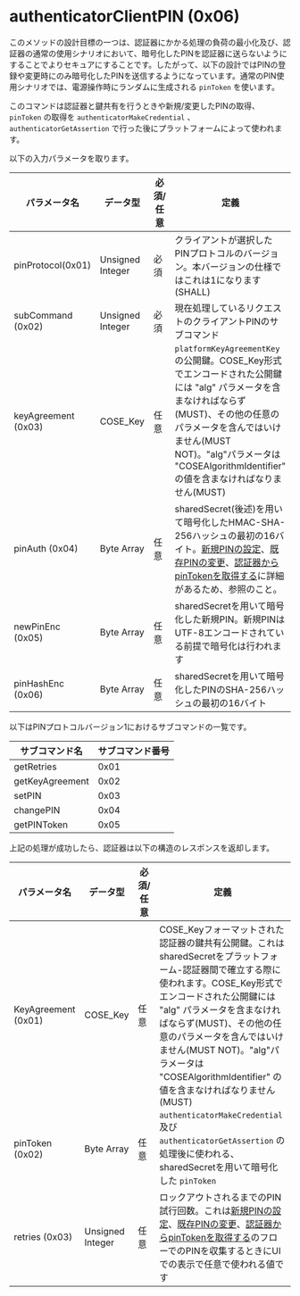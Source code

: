 # authenticatorClientPIN (0x06)

このメソッドの設計目標の一つは、認証器にかかる処理の負荷の最小化及び、認証器の通常の使用シナリオにおいて、暗号化したPINを認証器に送らないようにすることでよりセキュアにすることです。したがって、以下の設計ではPINの登録や変更時にのみ暗号化したPINを送信するようになっています。通常のPIN使用シナリオでは、電源操作時にランダムに生成される `pinToken` を使います。

このコマンドは認証器と鍵共有を行うときや新規/変更したPINの取得、 `pinToken` の取得を `authenticatorMakeCredential` 、 `authenticatorGetAssertion` で行った後にプラットフォームによって使われます。

以下の入力パラメータを取ります。

| パラメータ名 | データ型 | 必須/任意 | 定義 |
| --- | --- | --- | --- |
| pinProtocol(0x01) | Unsigned Integer | 必須 | クライアントが選択したPINプロトコルのバージョン。本バージョンの仕様ではこれは1になります(SHALL) |
| subCommand (0x02) | Unsigned Integer | 必須 | 現在処理しているリクエストのクライアントPINのサブコマンド |
| keyAgreement (0x03) | COSE_Key | 任意 | `platformKeyAgreementKey` の公開鍵。COSE_Key形式でエンコードされた公開鍵には "alg" パラメータを含まなければならず(MUST)、その他の任意のパラメータを含んではいけません(MUST NOT)。"alg"パラメータは "COSEAlgorithmIdentifier" の値を含まなければなりません(MUST) |
| pinAuth (0x04) | Byte Array | 任意 | sharedSecret(後述)を用いて暗号化したHMAC-SHA-256ハッシュの最初の16バイト。[新規PINの設定](TODO)、[既存PINの変更](TODO)、[認証器からpinTokenを取得する](TODO)に詳細があるため、参照のこと。 |
| newPinEnc (0x05) | Byte Array | 任意 | sharedSecretを用いて暗号化した新規PIN。新規PINはUTF-8エンコードされている前提で暗号化は行われます |
| pinHashEnc (0x06) | Byte Array | 任意 | sharedSecretを用いて暗号化したPINのSHA-256ハッシュの最初の16バイト |

以下はPINプロトコルバージョン1におけるサブコマンドの一覧です。

| サブコマンド名 | サブコマンド番号 |
| --- | --- |
| getRetries | 0x01 |
| getKeyAgreement | 0x02 |
| setPIN | 0x03 |
| changePIN | 0x04 |
| getPINToken | 0x05 |

上記の処理が成功したら、認証器は以下の構造のレスポンスを返却します。

| パラメータ名 | データ型 | 必須/任意 | 定義 |
| --- | --- | --- | --- |
| KeyAgreement (0x01) | COSE_Key | 任意 | COSE_Keyフォーマットされた認証器の鍵共有公開鍵。これはsharedSecretをプラットフォーム-認証器間で確立する際に使われます。COSE_Key形式でエンコードされた公開鍵には "alg" パラメータを含まなければならず(MUST)、その他の任意のパラメータを含んではいけません(MUST NOT)。"alg"パラメータは "COSEAlgorithmIdentifier" の値を含まなければなりません(MUST) |
| pinToken (0x02) | Byte Array | 任意 | `authenticatorMakeCredential` 及び `authenticatorGetAssertion` の処理後に使われる、sharedSecretを用いて暗号化した `pinToken` |
| retries (0x03) | Unsigned Integer | 任意 | ロックアウトされるまでのPIN試行回数。これは[新規PINの設定](TODO)、[既存PINの変更](TODO)、[認証器からpinTokenを取得する](TODO)のフローでのPINを収集するときにUIでの表示で任意で使われる値です |
